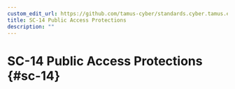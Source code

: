 ```yaml
---
custom_edit_url: https://github.com/tamus-cyber/standards.cyber.tamus.edu/tree/main/static/content/tamus.edu/TAMUS_profile.xml
title: SC-14 Public Access Protections
description: ""
---
```


# SC-14 Public Access Protections {#sc-14}


